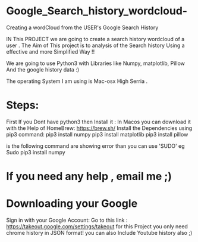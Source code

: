 # Google_Search_history_wordcloud-
Creating a wordCloud from the USER's Google Search History

IN This PROJECT we are going to create a search history  wordcloud of a user .
The Aim of This project is to analysis of the Search history Using a effective and more Simplified Way !!

We are going to use Python3 with Libraries like Numpy, matplotlib, Pillow And the google history data :)

The operating System I am using is Mac-osx High Serria . 

# Steps:

First If you Dont have python3 then Install it :
In Macos you can download it with the Help of HomeBrew: https://brew.sh/
Install the Dependencies using pip3 command:
pip3 install numpy
pip3 install matplotlib
pip3 install pillow

is the following command are showing error than you can use 'SUDO' eg
Sudo pip3 install numpy

# If you need any help , email me ;)

# Downloading your Google 
Sign in with your Google Account:
Go to this link : https://takeout.google.com/settings/takeout
for this Project you only need chrome history in JSON format!
you can also Include Youtube history also ;)
